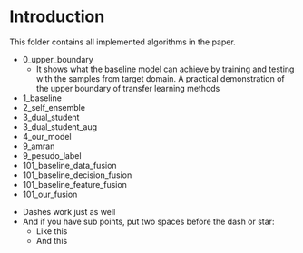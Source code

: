 # Introduction
This folder contains all implemented algorithms in the paper.
* 0_upper_boundary
  - It shows what the baseline model can achieve by training and testing with the samples from target domain. A practical demonstration of the upper boundary of transfer learning methods
* 1_baseline
* 2_self_ensemble
* 3_dual_student
* 3_dual_student_aug
* 4_our_model
* 9_amran
* 9_pesudo_label
* 101_baseline_data_fusion
* 101_baseline_decision_fusion
* 101_baseline_feature_fusion
* 101_our_fusion

- Dashes work just as well
- And if you have sub points, put two spaces before the dash or star:
  - Like this
  - And this

